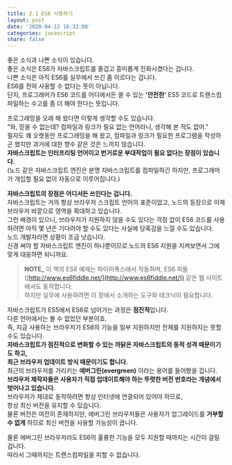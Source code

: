 ```yaml
---
title: 2.1 ES6 사용하기
layout: post
date: '2020-04-12 16:32:00'
categories: javascript
share: false
---
```


좋은 소식과 나쁜 소식이 있습니다.  
좋은 소식은 ES6가 자바스크립트를 즐겁고 흥미롭게 진화시켰다는 겁니다.  
나쁜 소식은 아직 ES6를 실무에서 쓰긴 좀 이르다는 겁니다.  
ES6를 전혀 사용할 수 없다는 뜻이 아닙니다.  
단지, 프로그래머가 ES6 코드를 어디에서든 쓸 수 있는 **'안전한'** ES5 코드로 트랜스컴파일하는 수고를 좀 더 해야 한다는 뜻입니다.  

프로그래밍을 오래 해 왔다면 이렇게 생각할 수도 있습니다.  
"와, 믿을 수 없는데? 컴파일과 링크가 필요 없는 언어라니, 생각해 본 적도 없어."  
필자도 꽤 오랫동안 프로그래밍을 해 왔고, 컴파일과 링크가 필요한 프로그램을 작성하곤 했지만 과거에 대한 향수 같은 것은 느끼지 않습니다.  
**자바스크립트는 인터프리팅 언어이고 번거로운 부대작업이 필요 없다는 장점이 있습니다.**  
(노드 같은 자바스크립트 엔진은 분명 자바스크립트를 컴파일하긴 하지만, 프로그래머가 개입할 필요 없이 자동으로 이루어집니다.)

**자바스크립트의 장점은 어디서든 쓰인다는 겁니다.**  
자바스크립트는 거의 항상 브라우저 스크립트 언어의 표준이었고, 노드의 등장으로 이제 브라우저 바깥으로 영역을 확대하고 있습니다.  
그런 배경이 있으니, 브라우저가 지원하지 않을 수도 있다는 걱정 없이 ES6 코드를 사용하려면 아직 몇 년은 기다려야 할 수도 있다는 사실에 당혹감을 느낄 수도 있습니다.  
노드 개발자라면 상황이 조금 낫습니다.  
신경 써야 할 자바스크립트 엔진이 하나뿐이므로 노드의 ES6 지원을 지켜보면서 그에 맞게 대응하면 되니까요.

> **NOTE_** 이 책의 ES6 예제는 파이어폭스에서 작동하며, ES6 피들([http://www.es6fiddle.net/](http://www.es6fiddle.net/)) 같은 웹 사이트에서도 동작합니다.  
> 하지만 실무에 사용하려면 이 장에서 소개하는 도구와 테크닉이 필요합니다.

자바스크립트가 ES5에서 ES6로 넘어가는 과정은 **점진적**입니다.  
다른 언어에서는 볼 수 없었던 부분이죠.  
즉, 지금 사용하는 브라우저가 ES6의 기능을 일부 지원하지만 전체를 지원하지는 못할 수도 있습니다.  
**자바스크립트가 점진적으로 변화할 수 있는 까닭은 자바스크립트의 동적 성격 때문이기도 하고,  
최근 브라우저 업데이트 방식 때문이기도 합니다.**  
최근의 브라우저를 가리키는 **에버그린(evergreen)** 이라는 용어를 들어봤을 겁니다.  
**브라우저 제작자들은 사용자가 직접 업데이트해야 하는 뚜렷한 버전 번호라는 개념에서 벗어나고 있습니다.**  
브라우저가 제대로 동작하려면 항상 인터넷에 연결되어 있어야 하므로,  
항상 최신 버전을 유지할 수 있습니다.  
물론 버전은 여전히 존재하지만, 에버그린 브라우저들은 사용자가 업그레이드를 **거부할 수 없게** 하므로 최신 버전을 사용할 가능성이 큽니다.  

물론 에버그린 브라우저라도 ES6의 훌륭한 기능을 모두 지원할 때까지는 시간이 걸릴 겁니다.  
따라서 그때까지는 트랜스컴파일을 피할 수 없습니다.